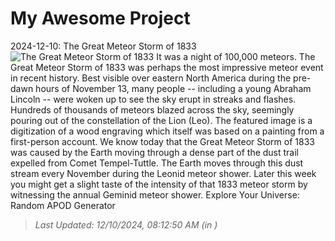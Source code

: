 # My Awesome Project

<!-- APOD Start -->
2024-12-10: The Great Meteor Storm of 1833
![The Great Meteor Storm of 1833](https://apod.nasa.gov/apod/image/2412/LeonidsWoodcut_Vollmy_960.jpg)
It was a night of 100,000 meteors.  The Great Meteor Storm of 1833 was perhaps the most impressive meteor event in recent history.  Best visible over eastern North America during the pre-dawn hours of November 13, many people -- including a young Abraham Lincoln -- were woken up to see the sky erupt in streaks and flashes. Hundreds of thousands of meteors blazed across the sky, seemingly pouring out of the constellation of the Lion (Leo).  The featured image is a digitization of a wood engraving which itself was based on a painting from a first-person account. We know today that the Great Meteor Storm of 1833 was caused by the Earth moving through a dense part of the dust trail expelled from Comet Tempel-Tuttle. The Earth moves through this dust stream every November during the Leonid meteor shower. Later this week you might get a slight taste of the intensity of that 1833 meteor storm by witnessing the annual Geminid meteor shower.   Explore Your Universe: Random APOD Generator
> _Last Updated: 12/10/2024, 08:12:50 AM (in )_
<!-- APOD End -->
